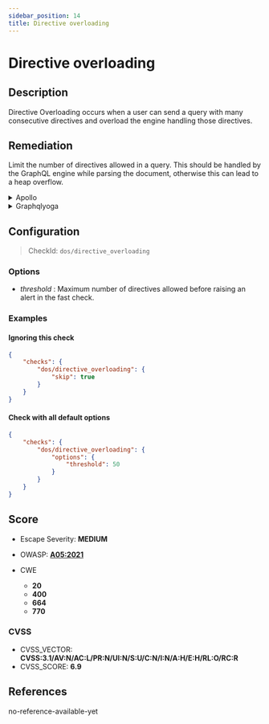 ```yaml
---
sidebar_position: 14
title: Directive overloading
---
```


# Directive overloading

## Description

Directive Overloading occurs when a user can send a query with many consecutive directives and overload the engine handling those directives.

## Remediation

Limit the number of directives allowed in a query.
This should be handled by the GraphQL engine while parsing the document, otherwise this can lead to a heap overflow.


<details>
    <summary>Apollo</summary>

Upgrade to GraphQL>=16.0.0 if you are not already up to date.
You can also use our [GraphQL Armor](https://github.com/Escape-Technologies/graphql-armor) middleware to limit the number of directives allowed in a query.


</details>

<details>
    <summary>Graphqlyoga</summary>

Upgrade to GraphQL>=16.0.0 if you are not already up to date.
You can also use our [GraphQL Armor](https://github.com/Escape-Technologies/graphql-armor) middleware to limit the number of directives allowed in a query.


</details>

## Configuration

> CheckId: `dos/directive_overloading`

### Options

- *threshold* : Maximum number of directives allowed before raising an alert in the fast check.



### Examples


#### Ignoring this check

```json
{
    "checks": {
        "dos/directive_overloading": {
            "skip": true
        }
    }
}
```


#### Check with all default options

```json
{
    "checks": {
        "dos/directive_overloading": {
            "options": {
                "threshold": 50
            }
        }
    }
}
```




## Score

- Escape Severity: **<span className="medium-severity">MEDIUM</span>**
- OWASP: **[A05:2021](https://owasp.org/Top10/A05_2021-Security_Misconfiguration/)**

- CWE
  - **20**
  - **400**
  - **664**
  - **770**




### CVSS

- CVSS_VECTOR: **CVSS:3.1/AV:N/AC:L/PR:N/UI:N/S:U/C:N/I:N/A:H/E:H/RL:O/RC:R**
- CVSS_SCORE: **6.9**

## References

no-reference-available-yet
